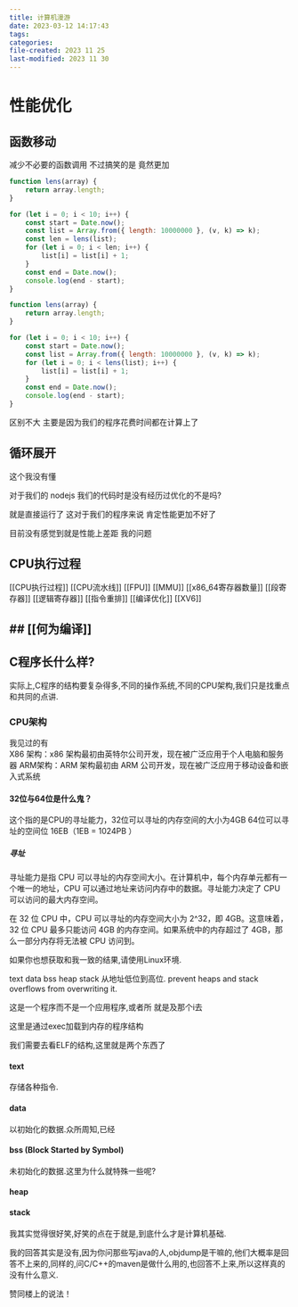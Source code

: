 ```yaml
---
title: 计算机漫游
date: 2023-03-12 14:17:43
tags:
categories:
file-created: 2023 11 25
last-modified: 2023 11 30
---
```


# 性能优化

## 函数移动

减少不必要的函数调用 不过搞笑的是 竟然更加

```js
function lens(array) {
    return array.length;
}

for (let i = 0; i < 10; i++) {
    const start = Date.now();
    const list = Array.from({ length: 10000000 }, (v, k) => k);
    const len = lens(list);
    for (let i = 0; i < len; i++) {
        list[i] = list[i] + 1;
    }
    const end = Date.now();
    console.log(end - start);
}
```

```js
function lens(array) {
    return array.length;
}

for (let i = 0; i < 10; i++) {
    const start = Date.now();
    const list = Array.from({ length: 10000000 }, (v, k) => k);
    for (let i = 0; i < lens(list); i++) {
        list[i] = list[i] + 1;
    }
    const end = Date.now();
    console.log(end - start);
}
```

区别不大 主要是因为我们的程序花费时间都在计算上了 

## 循环展开 

这个我没有懂 

对于我们的 nodejs 我们的代码时是没有经历过优化的不是吗?

就是直接运行了 这对于我们的程序来说 肯定性能更加不好了 



目前没有感觉到就是性能上差距 我的问题 

## CPU执行过程

[[CPU执行过程]]
[[CPU流水线]]
[[FPU]]
[[MMU]]
[[x86_64寄存器数量]]
[[段寄存器]]
[[逻辑寄存器]]
[[指令重排]]
[[编译优化]]
[[XV6]]


## ## [[何为编译]]

## C程序长什么样?

实际上,C程序的结构要复杂得多,不同的操作系统,不同的CPU架构,我们只是找重点和共同的点讲.

### CPU架构

我见过的有  
X86 架构：x86 架构最初由英特尔公司开发，现在被广泛应用于个人电脑和服务器
ARM架构：ARM 架构最初由 ARM 公司开发，现在被广泛应用于移动设备和嵌入式系统

#### 32位与64位是什么鬼？

这个指的是CPU的寻址能力，32位可以寻址的内存空间的大小为4GB
64位可以寻址的空间位 16EB（1EB = 1024PB ）
##### 寻址

寻址能力是指 CPU 可以寻址的内存空间大小。在计算机中，每个内存单元都有一个唯一的地址，CPU 可以通过地址来访问内存中的数据。寻址能力决定了 CPU 可以访问的最大内存空间。

在 32 位 CPU 中，CPU 可以寻址的内存空间大小为 2^32，即 4GB。这意味着，32 位 CPU 最多只能访问 4GB 的内存空间。如果系统中的内存超过了 4GB，那么一部分内存将无法被 CPU 访问到。




如果你也想获取和我一致的结果,请使用Linux环境.

text data bss heap stack  从地址低位到高位.  prevent heaps and stack overflows from overwriting it. 

这是一个程序而不是一个应用程序,或者所 就是及那个i去

这里是通过exec加载到内存的程序结构 

我们需要去看ELF的结构,这里就是两个东西了
#### text 

存储各种指令. 

#### data

以初始化的数据.众所周知,已经

#### bss  (Block Started by Symbol)

未初始化的数据.这里为什么就特殊一些呢? 

#### heap


#### stack


我其实觉得很好笑,好笑的点在于就是,到底什么才是计算机基础. 

我的回答其实是没有,因为你问那些写java的人,objdump是干嘛的,他们大概率是回答不上来的,同样的,问C/C++的maven是做什么用的,也回答不上来,所以这样真的没有什么意义.

赞同楼上的说法！



